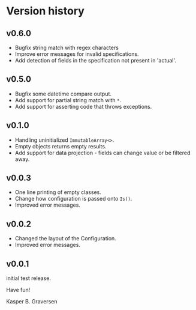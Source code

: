 # Version history

## v0.6.0
* Bugfix string match with regex characters
* Improve error messages for invalid specifications.
* Add detection of fields in the specification not present in 'actual'.

## v0.5.0
* Bugfix some datetime compare output.
* Add support for partial string match with `*`.
* Add support for asserting code that throws exceptions.

## v0.1.0
* Handling uninitialized `ImmutableArray<>`.
* Empty objects returns empty results.
* Add support for data projection - fields can change value or be filtered away.

## v0.0.3
* One line printing of empty classes.
* Change how configuration is passed onto `Is()`.
* Improved error messages.

## v0.0.2
* Changed the layout of the Configuration.
* Improved error messages.

## v0.0.1
initial test release.


Have fun!

 Kasper B. Graversen
